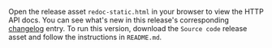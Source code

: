 Open the release asset `redoc-static.html` in your browser to view the HTTP API docs. You can see what's new in this release's corresponding [changelog](docs/CHANGELOG.md) entry. To run this version, download the `Source code` release asset and follow the instructions in `README.md`.